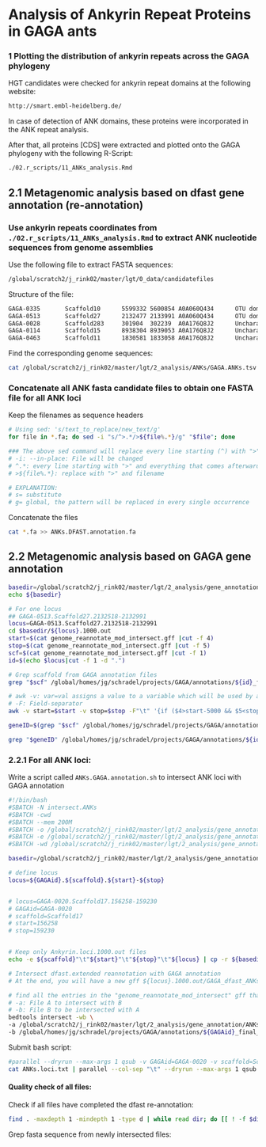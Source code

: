 # Analysis of Ankyrin Repeat Proteins in GAGA ants

### 1 Plotting the distribution of ankyrin repeats across the GAGA phylogeny
HGT candidates were checked for ankyrin repeat domains at the following website:
```bash
http://smart.embl-heidelberg.de/
```

In case of detection of ANK domains, these proteins were incorporated in the ANK repeat analysis.

After that, all proteins [CDS] were extracted and plotted onto the GAGA phylogeny with the following R-Script:
```bash
./02.r_scripts/11_ANKs_analysis.Rmd
```

## 2.1 Metagenomic analysis based on dfast gene annotation (re-annotation)
### Use ankyrin repeats coordinates from `./02.r_scripts/11_ANKs_analysis.Rmd` to extract ANK nucleotide sequences from genome assemblies

Use the following file to extract FASTA sequences:
```bash
/global/scratch2/j_rink02/master/lgt/0_data/candidatefiles
```

Structure of the file:
```bash
GAGA-0335       Scaffold10      5599332 5600854 A0A060Q434      OTU domain-containing protein   Wolbachia endosymbiont of Cimex lectularius
GAGA-0513       Scaffold27      2132477 2133991 A0A060Q434      OTU domain-containing protein   Wolbachia endosymbiont of Cimex lectularius
GAGA-0028       Scaffold283     301904  302239  A0A176Q8J2      Uncharacterized ANK     Wolbachia endosymbiont of Laodelphax striatellus
GAGA-0114       Scaffold15      8938304 8939053 A0A176Q8J2      Uncharacterized ANK     Wolbachia endosymbiont of Laodelphax striatellus
GAGA-0463       Scaffold11      1830581 1833058 A0A176Q8J2      Uncharacterized ANK     Wolbachia endosymbiont of Laodelphax striatellus
```

Find the corresponding genome sequences:
```bash
cat /global/scratch2/j_rink02/master/lgt/2_analysis/ANKs/GAGA.ANKs.tsv | parallel --colsep '\t' "samtools faidx /global/scratch2/j_rink02/master/lgt/0_data/assemblies/{1}*.fasta {2}:{3}-{4} > /global/scratch2/j_rink02/master/lgt/2_analysis/ANKs/{1}.{2}.{3}-{4}.{5}.{6}.{7}.fa"
```

### Concatenate all ANK fasta candidate files to obtain one FASTA file for all ANK loci
Keep the filenames as sequence headers
```bash
# Using sed: 's/text_to_replace/new_text/g'
for file in *.fa; do sed -i "s/^>.*/>${file%.*}/g" "$file"; done

### The above sed command will replace every line starting (^) with ">" with the filename until ".fa" is matched.
# -i: --in-place: File will be changed
# ^.*: every line starting with ">" and everything that comes afterwards will be substituted
# >${file%.*}: replace with ">" and filename

# EXPLANATION:
# s= substitute
# g= global, the pattern will be replaced in every single occurrence
```

Concatenate the files
```bash
cat *.fa >> ANKs.DFAST.annotation.fa
```

## 2.2 Metagenomic analysis based on GAGA gene annotation 
```bash
basedir=/global/scratch2/j_rink02/master/lgt/2_analysis/gene_annotation/reannotation.dfast/results
echo ${basedir}

# For one locus 
## GAGA-0513.Scaffold27.2132518-2132991
locus=GAGA-0513.Scaffold27.2132518-2132991
cd $basedir/${locus}.1000.out
start=$(cat genome_reannotate_mod_intersect.gff |cut -f 4)
stop=$(cat genome_reannotate_mod_intersect.gff |cut -f 5)
scf=$(cat genome_reannotate_mod_intersect.gff |cut -f 1)
id=$(echo $locus|cut -f 1 -d ".")

# Grep scaffold from GAGA annotation files 
grep "$scf" /global/homes/jg/schradel/projects/GAGA/annotations/${id}_final_annotation_repfilt_addreannot_noparpse_representative.gff3 |

# awk -v: var=val assigns a value to a variable which will be used by awk
# -F: Field-separator
awk -v start=$start -v stop=$stop -F"\t" '{if ($4>start-5000 && $5<stop+5000) print $0}'

geneID=$(grep "$scf" /global/homes/jg/schradel/projects/GAGA/annotations/${id}_final_annotation_repfilt_addreannot_noparpse_representative.gff3 |awk -v start=$start -v stop=$stop -F"\t" '{if ($4>start-5000 && $5<stop+5000) print $0}'|awk '{if ($3=="gene") print $9}'|perl -pe 's/.*ID=(.*?)\;.*/$1/g')

grep "$geneID" /global/homes/jg/schradel/projects/GAGA/annotations/${id}_final_annotation_repfilt_addreannot_noparpse_representative.pep.fasta -A 1
```

### 2.2.1 For all ANK loci:
Write a script called `ANKs.GAGA.annotation.sh` to intersect ANK loci with GAGA annotation

```bash
#!/bin/bash
#SBATCH -N intersect.ANKs
#SBATCH -cwd
#SBATCH --mem 200M
#SBATCH -o /global/scratch2/j_rink02/master/lgt/2_analysis/gene_annotation/ANKs/loci/tmp/ANK.loci.out
#SBATCH -e /global/scratch2/j_rink02/master/lgt/2_analysis/gene_annotation/ANKs/loci/tmp/ANK.loci.err
#SBATCH -wd /global/scratch2/j_rink02/master/lgt/2_analysis/gene_annotation/ANKs/loci

basedir=/global/scratch2/j_rink02/master/lgt/2_analysis/gene_annotation

# define locus
locus=${GAGAid}.${scaffold}.${start}-${stop}


# locus=GAGA-0020.Scaffold17.156258-159230
# GAGAid=GAGA-0020
# scaffold=Scaffold17
# start=156258
# stop=159230


# Keep only Ankyrin.loci.1000.out files 
echo -e ${scaffold}"\t"${start}"\t"${stop}"\t"${locus} | cp -r ${basedir}/reannotation.dfast/results/${locus}.1000.out /global/scratch2/j_rink02/master/lgt/2_analysis/gene_annotation/ANKs/loci

# Intersect dfast.extended reannotation with GAGA annotation
# At the end, you will have a new gff ${locus}.1000.out/GAGA_dfast_ANKs_intersect.gff, which has all predicted CDS that overlap with the ANK reannotation locus.

# find all the entries in the "genome_reannotate_mod_intersect" gff that overlap with the respective GAGA annotations.
# -a: File A to intersect with B
# -b: File B to be intersected with A
bedtools intersect -wb \
-a /global/scratch2/j_rink02/master/lgt/2_analysis/gene_annotation/ANKs/loci/${locus}.1000.out/genome_reannotate_mod_intersect.gff \
-b /global/homes/jg/schradel/projects/GAGA/annotations/${GAGAid}_final_annotation_repfilt_addreannot_noparpse_representative.gff3 > /global/scratch2/j_rink02/master/lgt/2_analysis/gene_annotation/ANKs/loci/${locus}.1000.out/GAGA_dfast_ANKs_intersect.gff

```

Submit bash script:
```bash
#parallel --dryrun --max-args 1 qsub -v GAGAid=GAGA-0020 -v scaffold=Scaffold17 -v start=156258 -v stop=159230 ANKs.GAGA.annotation.sh
cat ANKs.loci.txt | parallel --col-sep "\t" --dryrun --max-args 1 qsub -v GAGAid={1} -v scaffold={2} -v start={3} -v stop={4} ANKs.GAGA.annotation.sh
```

#### Quality check of all files:

Check if all files have completed the dfast re-annotation:
```bash
find . -maxdepth 1 -mindepth 1 -type d | while read dir; do [[ ! -f $dir/genome_reannotate_mod_intersect.gff ]] && echo "$dir"; done
```

Grep fasta sequence from newly intersected files:
```bash

```